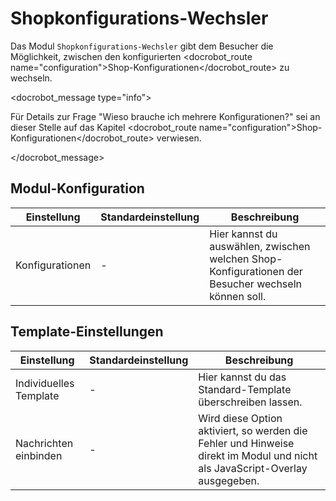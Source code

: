 # Shopkonfigurations-Wechsler

Das Modul `Shopkonfigurations-Wechsler` gibt dem Besucher die Möglichkeit, zwischen den konfigurierten <docrobot_route name="configuration">Shop-Konfigurationen</docrobot_route> zu wechseln.

<docrobot_message type="info"><p>Für Details zur Frage "Wieso brauche ich mehrere Konfigurationen?" sei an dieser Stelle auf das Kapitel <docrobot_route name="configuration">Shop-Konfigurationen</docrobot_route> verwiesen.</p></docrobot_message>

## Modul-Konfiguration

<table>
	<thead>
		<tr>
			<th>Einstellung</th>
			<th>Standardeinstellung</th>
			<th>Beschreibung</th>
		</tr>
	</thead>
	<tbody>
		<tr>
			<td>Konfigurationen</td>
			<td>-</td>
			<td>Hier kannst du auswählen, zwischen welchen Shop-Konfigurationen der Besucher wechseln können soll.</td>
		</tr>
	</tbody>
</table>

## Template-Einstellungen

<table>
	<thead>
		<tr>
			<th>Einstellung</th>
			<th>Standardeinstellung</th>
			<th>Beschreibung</th>
		</tr>
	</thead>
	<tbody>
		<tr>
			<td>Individuelles Template</td>
			<td>-</td>
			<td>Hier kannst du das Standard-Template überschreiben lassen.</td>
		</tr>
		<tr>
			<td>Nachrichten einbinden</td>
			<td>-</td>
			<td>Wird diese Option aktiviert, so werden die Fehler und Hinweise direkt im Modul und nicht als JavaScript-Overlay ausgegeben.</td>
		</tr>
	</tbody>
</table>
